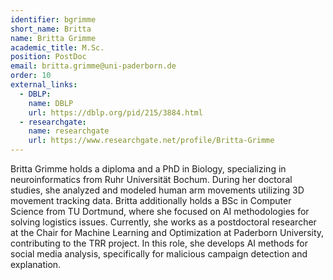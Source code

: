 ```yaml
---
identifier: bgrimme
short_name: Britta
name: Britta Grimme
academic_title: M.Sc.
position: PostDoc
email: britta.grimme@uni-paderborn.de
order: 10
external_links:
  - DBLP:
    name: DBLP
    url: https://dblp.org/pid/215/3884.html
  - researchgate:
    name: researchgate
    url: https://www.researchgate.net/profile/Britta-Grimme
---
```

Britta Grimme holds a diploma and a PhD in Biology, specializing in neuroinformatics from Ruhr Universität Bochum. During her doctoral studies, she analyzed and modeled human arm movements utilizing 3D movement tracking data. Britta additionally holds a BSc in Computer Science from TU Dortmund, where she focused on AI methodologies for solving logistics issues. Currently, she works as a postdoctoral researcher at the Chair for Machine Learning and Optimization at Paderborn University, contributing to the TRR project. In this role, she develops AI methods for social media analysis, specifically for malicious campaign detection and explanation.
